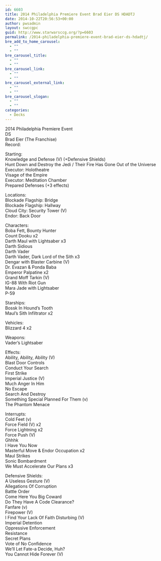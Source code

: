 ```yaml
---
id: 6603
title: 2014 Philadelphia Premiere Event Brad Eier DS HDADTJ
date: 2014-10-22T20:56:53+00:00
author: pwsadmin
layout: swccgpc
guid: http://www.starwarsccg.org/?p=6603
permalink: /2014-philadelphia-premiere-event-brad-eier-ds-hdadtj/
bre_add_to_home_carousel:
  - ""
  - ""
bre_carousel_title:
  - ""
  - ""
bre_carousel_link:
  - ""
  - ""
bre_carousel_external_link:
  - ""
  - ""
bre_carousel_slogan:
  - ""
  - ""
categories:
  - Decks
---
```

2014 Philadelphia Premiere Event  
DS  
Brad Eier (The Franchise)  
Record:

Starting:  
Knowledge and Defense (V) (+Defensive Shields)  
Hunt Down and Destroy the Jedi / Their Fire Has Gone Out of the Universe  
Executor: Holotheatre  
Visage of the Empire  
Executor: Meditation Chamber  
Prepared Defenses (+3 effects)

Locations:  
Blockade Flagship: Bridge  
Blockade Flagship: Hallway  
Cloud City: Security Tower (V)  
Endor: Back Door

Characters:  
Boba Fett, Bounty Hunter  
Count Dooku x2  
Darth Maul with Lightsaber x3  
Darth Sidious  
Darth Vader  
Darth Vader, Dark Lord of the Sith x3  
Dengar with Blaster Carbine (V)  
Dr. Evazan & Ponda Baba  
Emperor Palpatine x2  
Grand Moff Tarkin (V)  
IG-88 With Riot Gun  
Mara Jade with Lightsaber  
P-59

Starships:  
Bossk In Hound&#8217;s Tooth  
Maul’s Sith Infiltrator x2

Vehicles:  
Blizzard 4 x2

Weapons:  
Vader&#8217;s Lightsaber

Effects:  
Ability, Ability, Ability (V)  
Blast Door Controls  
Conduct Your Search  
First Strike  
Imperial Justice (V)  
Much Anger In Him  
No Escape  
Search And Destroy  
Something Special Planned For Them (v)  
The Phantom Menace

Interrupts:  
Cold Feet (v)  
Force Field (V) x2  
Force Lightning x2  
Force Push (V)  
Ghhhk  
I Have You Now  
Masterful Move & Endor Occupation x2  
Maul Strikes  
Sonic Bombardment  
We Must Accelerate Our Plans x3

Defensive Shields:  
A Useless Gesture (V)  
Allegations Of Corruption  
Battle Order  
Come Here You Big Coward  
Do They Have A Code Clearance?  
Fanfare (v)  
Firepower (V)  
I Find Your Lack Of Faith Disturbing (V)  
Imperial Detention  
Oppressive Enforcement  
Resistance  
Secret Plans  
Vote of No Confidence  
We&#8217;ll Let Fate-a Decide, Huh?  
You Cannot Hide Forever (V)